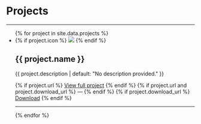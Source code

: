 # Projects
---

<ul>
  {% for project in site.data.projects %}
    <li>
	  {% if project.icon %}
        <img src="{{ project.icon | relative_url }}" />
      {% endif %}
	  <h2>{{ project.name }}</h2>
	  <p>{{ project.description | default: "No description provided." }}</p>
      <p>
		{% if project.url %}
			<a href="{{ project.url }}" target="_blank">View full project</a>
		{% endif %}
		{% if project.url and project.download_url %}
			&mdash;
		{% endif %}
		{% if project.download_url %}
        <a href="{{ project.download_url }}" target="_blank">Download</a>
        {% endif %}
	  </p>
    </li>
    <hr>
  {% endfor %}
</ul> 